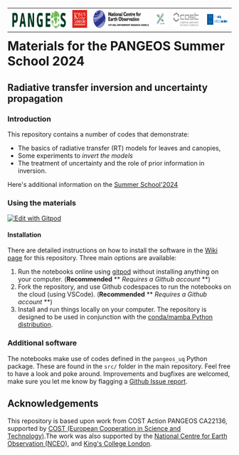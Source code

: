 <div style="float:right">
    <table>
    <tr>
        <td> <img src="https://github.com/jgomezdans/pangeos_uq/blob/main/figs/pangeos-small-1.png" alt="PANGEOS" style="width:200px;height:45px;"/> 
        <td> <img src="https://github.com/jgomezdans/pangeos_uq/blob/main/figs/kcl_logo.png" alt="King's College London" style="width:54px;height:40px;"/> 
        <td> <img src="https://github.com/jgomezdans/pangeos_uq/blob/main/figs/nceo_logo.png" alt="NCEO" style="width:200px;height:40px;"/> 
        <td> <img src="https://github.com/jgomezdans/pangeos_uq/blob/main/figs/multiply_logo.png" alt="H2020 Multiply" style="width:40px;height:40px;"/>
        <td> <img src="https://github.com/jgomezdans/pangeos_uq/blob/main/figs/cost_logo.png" alt="COST logo" style="width:100px;height:40px;"/>
        <td> <img src="https://github.com/jgomezdans/pangeos_uq/blob/main/figs/eu_emblem.png" alt="Funded by EU" style="width:80px;height:40px;"/>
    </tr>
    </table>
</div>

# Materials for the PANGEOS Summer School 2024
## Radiative transfer inversion and uncertainty propagation

### Introduction

This repository contains a number of codes that demonstrate:
* The basics of radiative transfer (RT) models for leaves and canopies,
* Some experiments to *invert the models*
* The treatment of uncertainty and the role of prior information in inversion.

Here's additional information on the [Summer School'2024](https://pangeos.eu/ss1/)

### Using the materials
[![Edit with Gitpod](https://gitpod.io/button/open-in-gitpod.svg)](https://gitpod.io/#https://github.com/jgomezdans/pangeos_uq)


#### Installation

There are detailed instructions on how to install the software in the [Wiki page](https://github.com/jgomezdans/pangeos_uq/wiki) for this repository. Three main options are available:
1. Run the notebooks online using [gitpod](https://gitpod.io/#https://github.com/jgomezdans/pangeos_uq/) without installing anything on your computer. (**Recommended** ** *Requires a Github account* **)
2. Fork the repository, and use Github codespaces to run the notebooks on the cloud (using VSCode). (**Recommended** ** *Requires a Github account* **)
3. Install and run things locally on your computer. The repository is designed to be used in conjunction with the [conda/mamba Python distribution]().


### Additional software
The notebooks make use of codes defined in the `pangeos_uq` Python package. These are found in the `src/` folder in the main repository. Feel free to have a look and poke around. Improvements and bugfixes are welcomed, make sure you let me know by flagging a [Github Issue report]().

## Acknowledgements
This repository is based upon work from COST Action PANGEOS CA22136, supported by [COST (European Cooperation in Science and Technology)](https://www.cost.eu/).The work was also supported by the [National Centre for Earth Observation (NCEO)](https://www.nceo.ac.uk/), and [King's College London](https://www.kcl.ac.uk/).
